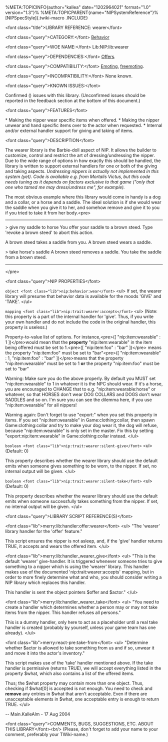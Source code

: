 %META:TOPICINFO{author=\"kallea\" date=\"1202964021\" format=\"1.0\"
version=\"1.3\"}% %META:TOPICPARENT{name=\"NIPSystemReference\"}%
[NIPSpecStyle]{.twiki-macro .INCLUDE}

\<font class=\"title\"\>LIBRARY REFERENCE: wearer\</font\>

\<font class=\"query\"\>CATEGORY:\</font\>
[Behavior](NIPCategoryBehavior)

\<font class=\"query\"\>WOE NAME:\</font\> Lib:NIP:lib:wearer

\<font class=\"query\"\>DEPENDENCIES:\</font\>
[Offers](NIPLibRefOffers).

\<font class=\"query\"\>COMPATIBILITY:\</font\>
[Emoting](NIPLibRefEmoting), [freemoting](NIPLibRefFreemoting).

\<font class=\"query\"\>INCOMPATIBILITY:\</font\> None known.

\<font class=\"query\"\>KNOWN ISSUES:\</font\>

Confirmed () issues with this library. (Unconfirmed issues should be
reported in the feedback section at the bottom of this document.)

\<font class=\"query\"\>FEATURES\</font\>

\* Making the nipper wear specific items when offered. \* Making the
nipper unwear and hand specific items over to the actor when requested.
\* Internal and/or external handler support for giving and taking of
items.

\<font class=\"query\"\>DESCRIPTION\</font\>

The wearer library is the Barbie-doll aspect of NIP. It allows the
builder to customize, control and restrict the art of
dressing/undressing the nipper. Due to the wide range of options in how
exactly this should be handled, the library is written to support
external handlers for one or both of the giving and taking aspects.
*Undressing nippers is actually not implemented in this system (yet).
Code is available e.g. from Mortalis Victus, but this code needs tuning
as it depends on factors exclusive to that game (\"only that one who
tamed me may dress/undress me\", for example).*

The most obvious example where this library would come in handy is a dog
and a collar, or a horse and a saddle. The ideal solution is if she
would wear the saddle when you give it to her, and somehow remove and
give it to you if you tried to take it from her body.\<pre\>

------------------------------------------------------------------------

\> give my saddle to horse You offer your saddle to a brown steed. Type
\'revoke a brown steed\' to abort this action.

A brown steed takes a saddle from you. A brown steed wears a saddle.

\> take horse\'s saddle A brown steed removes a saddle. You take the
saddle from a brown steed.

------------------------------------------------------------------------

\</pre\>

\<font class=\"query\"\>NIP PROPERTIES\</font\>

`object <font class="lib">nip:behavior:wear</font>` \<ul\> If set, the
wearer library will presume that behavior data is available for the
moods \'GIVE\' and \'TAKE\'. \</ul\>

`mapping <font class="lib">nip:trait:wearer:accepts</font>` \<ul\>
(Note: this property is a part of the internal handler for \'give\'.
Thus, if you write your own handler and do not include the code in the
original handler, this property is useless.)

Property-to-value list of options. For instance,\<pre\>(\[
\"nip:item:wearable\" : 1 \])\</pre\>would mean that the **property**
\"nip:item:wearable\" in the item being offered must be set to
1.\<pre\>(\[ \"nip:item:foo\" : \"bar\" \])\</pre\> means the property
\"nip:item:foo\" must be set to \"bar\"\<pre\>(\[ \"nip:item:wearable\"
: 1, \"nip:item:foo\" : \"bar\" \])\</pre\>means that the property
\"nip:item:wearable\" must be set to 1 **or** the property
\"nip:item:foo\" must be set to \"bar\"

Warning: Make sure you do the above properly. By default you MUST set
\"nip:item:wearable\" to 1 in whatever it is the NPC should wear. If
it\'s a horse, you are encouraged to CHANGE that to e.g.
\"nip:item:wearable:horse\" or whatever, so that HORSES don\'t wear DOG
COLLARS and DOGS don\'t wear SADDLES and so on. I\'m sure you can see
the dilemma here, if you use \"nip:item:wearable\" for all nippers!

Warning again: Don\'t forget to use \"export:\" when you set this
property in items. If you set \"nip:item:wearable\" in
Game:clothing:collar, then spawn Game:clothing:collar and try to make
your dog wear it, the dog will refuse, because \"nip:item:wearable\" is
only set in the master. Fix this by setting \"export:nip:item:wearable\"
in Game:clothing:collar instead. \</ul\>

`boolean <font class="lib">nip:trait:wearer:silent-give</font>` \<ul\>
(Default: 0)

This property describes whether the wearer library should use the
default emits when someone gives something to be worn, to the nipper. If
set, no internal output will be given. \</ul\>

`boolean <font class="lib">nip:trait:wearer:silent-take</font>` \<ul\>
(Default: 0)

This property describes whether the wearer library should use the
default emits when someone successfully takes something from the nipper.
If set, no internal output will be given. \</ul\>

\<font class=\"query\"\>LIBRARY SCRIPT REFERENCE(S)\</font\>

\<font class=\"lib\"\>merry:lib:handler:offer:wearer\</font\> \<ul\>
\"The \'wearer\' library handler for the \'offer\' feature.\"

This script ensures the nipper is not asleep, and, if the \'give\'
handler returns TRUE, it accepts and wears the offered item. \</ul\>

\<font class=\"lib\"\>merry:lib:handler_wearer_give\</font\> \<ul\>
\"This is the default \'wearer\' give-handler. It is triggered whenever
someone tries to give something to a nipper which is using the
\'wearer\' library. This handler makes use of the documented
\'nip:trait:wearer:accepts\' mapping, but in order to more finely
determine what and who, you should consider writing a NIP library which
replaces this handler.

This handler is sent the object pointers \$offer and \$actor.\" \</ul\>

\<font class=\"lib\"\>merry:lib:handler_wearer_take\</font\> \<ul\>
\"You need to create a handler which determines whether a person may or
may not take items from the nipper. This handler refuses all persons.\"

This is a dummy handler, only here to act as a placeholder until a real
take handler is created (probably by yourself, unless your game team has
one already). \</ul\>

\<font class=\"lib\"\>merry:react-pre:take-from\</font\> \<ul\>
\"Determine whether \$actor is allowed to take something from us and if
so, unwear it and move it into the actor\'s inventory.\"

This script makes use of the \'take\' handler mentioned above. If the
take handler is permissive (returns TRUE), we will accept everything
listed in the property \$what, which also contains a list of the offered
items.

Thus; the \$what property may contain more than one object. Thus,
checking if \$what\[0\] is accepted is not enough. You need to check and
**remove** any entries in \$what that aren\'t acceptable. Even if there
are unacceptable elements in \$what, one acceptable entry is enough to
return TRUE. \</ul\>

\-- Main.KalleAlm - 17 Aug 2004

\<font class=\"query\"\>COMMENTS, BUGS, SUGGESTIONS, ETC. ABOUT THIS
LIBRARY\</font\>\<br/\> (Please, don\'t forget to add your name to your
comment, preferably your TWiki-name.)
